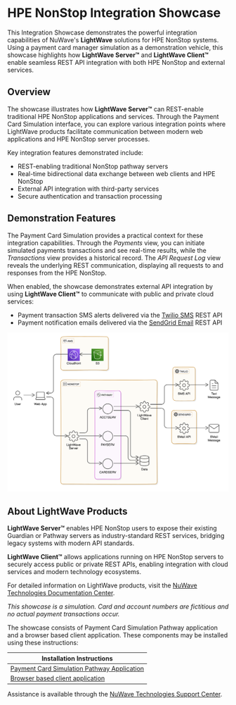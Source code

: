 # HPE NonStop Integration Showcase

This Integration Showcase demonstrates the powerful integration capabilities of NuWave's **LightWave** solutions for HPE NonStop systems. Using a payment card manager simulation as a demonstration vehicle, this showcase highlights how **LightWave Server™** and **LightWave Client™** enable seamless REST API integration with both HPE NonStop and external services.

## Overview

The showcase illustrates how **LightWave Server™** can REST-enable traditional HPE NonStop applications and services. Through the Payment Card Simulation interface, you can explore various integration points where LightWave products facilitate communication between modern web applications and HPE NonStop server processes.

Key integration features demonstrated include:
- REST-enabling traditional NonStop pathway servers
- Real-time bidirectional data exchange between web clients and HPE NonStop
- External API integration with third-party services
- Secure authentication and transaction processing

## Demonstration Features

The Payment Card Simulation provides a practical context for these integration capabilities. Through the *Payments* view, you can initiate simulated payments transactions and see real-time results, while the *Transactions* view provides a historical record. The *API Request Log* view reveals the underlying REST communication, displaying all requests to and responses from the HPE NonStop.

When enabled, the showcase demonstrates external API integration by using **LightWave Client™** to communicate with public and private cloud services:
- Payment transaction SMS alerts delivered via the [Twilio SMS](https://www.twilio.com) REST API
- Payment notification emails delivered via the [SendGrid Email](https://www.sendgrid.com) REST API

![](nsis_diagram.png?raw=true)

## About LightWave Products

**LightWave Server™** enables HPE NonStop users to expose their existing Guardian or Pathway servers as industry-standard REST services, bridging legacy systems with modern API standards.

**LightWave Client™** allows applications running on HPE NonStop servers to securely access public or private REST APIs, enabling integration with cloud services and modern technology ecosystems.

For detailed information on LightWave products, visit the [NuWave Technologies Documentation Center](https://docs.nuwavetech.com).

*This showcase is a simulation. Card and account numbers are fictitious and no actual payment transactions occur.*

The showcase consists of Payment Card Simulation Pathway application and a browser based client application. These components may be installed using these instructions:

| Installation Instructions |
| -- |
| [Payment Card Simulation Pathway Application](service) |
| [Browser based client application](web-app) |


Assistance is available through the [NuWave Technologies Support Center](http://support.nuwavetech.com).

